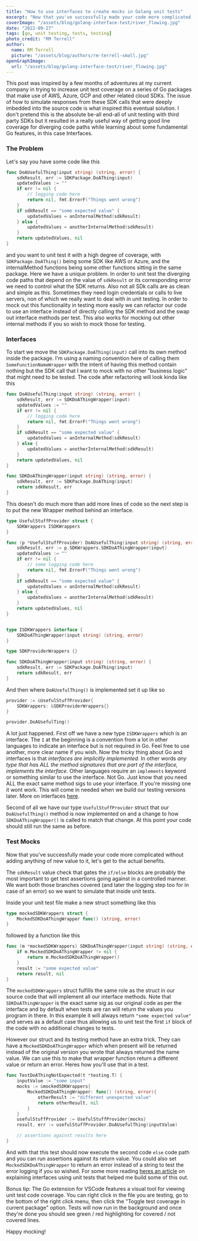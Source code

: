 ```yaml
---
title: "How to use interfaces to create mocks in Golang unit tests"
excerpt: "Now that you've successfully made your code more complicated without adding anything of new value to it, let's get to the actual benefits..."
coverImage: "/assets/blog/golang-interface-test/river_flowing.jpg"
date: "2022-09-27"
tags: [go, unit testing, tests, testing]
photo_credit: "RM Terrell"
author:
  name: RM Terrell
  picture: "/assets/blog/authors/rm-terrell-small.jpg"
openGraphImage:
  url: "/assets/blog/golang-interface-test/river_flowing.jpg"
---
```


This post was inspired by a few months of adventures at my current company in trying to increase unit test coverage on a series of Go packages that make use of AWS, Azure, GCP and other related cloud SDKs. The issue of how to simulate responses from these SDK calls that were deeply imbedded into the source code is what inspired this eventual solution. I don't pretend this is the absolute be-all end-all of unit testing with third party SDKs but it resulted in a really useful way of getting good line coverage for diverging code paths while learning about some fundamental Go features, in this case Interfaces.

### The Problem

Let's say you have some code like this

```go
func DoAUsefulThing(input string) (string, error) {
    sdkResult, err := SDKPackage.DoAThing(input)
    updatedValues := ""
    if err != nil {
        // logging code here
        return nil, fmt.ErrorF("Things went wrong")
    }
    if sdkResult == "some expected value" {
        updatedValues = anInternalMethod(sdkResult)
    } else {
        updatedValues = anotherInternalMethod(sdkResult)
    }
    return updatedValues, nil
}
```

and you want to unit test it with a high degree of coverage, with `SDKPackage.DoAThing()` being some SDK like AWS or Azure, and the internalMethod functions being some other functions sitting in the same package. Here we have a unique problem. In order to unit test the diverging code paths that depend on the value of `sdkResult` or its corresponding error we need to control what the SDK returns. Also not all SDk calls are as clean and simple as this. Sometimes they need login credentials or calls to live servers, non of which we really want to deal with in unit testing. In order to mock out this functionality in testing more easily we can refactor our code to use an interface instead of directly calling the SDK method and the swap out interface methods per test. This also works for mocking out other internal methods if you so wish to mock those for testing.

### Interfaces

To start we move the `SDKPackage.DoAThing(input)` call into its own method inside the package. I'm using a naming convention here of calling them `SomeFunctionNameWrapper` with the intent of having this method contain nothing but the SDK call that I want to mock with no other "business logic" that might need to be tested. The code after refactoring will look kinda like this

```go
func DoAUsefulThing(input string) (string, error) {
    sdkResult, err := SDKDoAThingWrapper(input)
    updatedValues := ""
    if err != nil {
        // logging code here
        return nil, fmt.ErrorF("Things went wrong")
    }
    if sdkResult == "some expected value" {
        updatedValues = anInternalMethod(sdkResult)
    } else {
        updatedValues = anotherInternalMethod(sdkResult)
    }
    return updatedValues, nil
}

func SDKDoAThingWrapper(input string) (string, error) {
    sdkResult, err := SDKPackage.DoAThing(input)
    return sdkResult, err
}
```

This doesn't do much more than add more lines of code so the next step is to put the new Wrapper method behind an interface.

```go
type UsefulStuffProvider struct {
    SDKWrappers ISDKWrappers
}

func (p *UsefulStuffProvider) DoAUsefulThing(input string) (string, error) {
    sdkResult, err := p.SDKWrappers.SDKDoAThingWrapper(input)
    updatedValues := ""
    if err != nil {
        // some logging code here
        return nil, fmt.ErrorF("Things went wrong")
    }
    if sdkResult == "some expected value" {
        updatedValues = anInternalMethod(sdkResult)
    } else {
        updatedValues = anotherInternalMethod(sdkResult)
    }
    return updatedValues, nil
}


type ISDKWrappers interface {
    SDKDoAThingWrapper(input string) (string, error)
}

type SDKProviderWrappers {}

func SDKDoAThingWrapper(input string) (string, error) {
    sdkResult, err := SDKPackage.DoAThing(input)
    return sdkResult, err
}
```

And then where `DoAUsefulThing()` is implemented set it up like so

```go
provider := &UsefulStuffProvider{
    SDKWrappers: &SDKProviderWrappers{}
}

provider.DoAUsefulTing()

```

A lot just happened. First off we have a new type `ISDKWrappers` which is an interface. The `I` at the beginning is a convention from a lot in other languages to indicate an interface but is not required in Go. Feel free to use another, more clear name if you wish. Now the tricky thing about Go and interfaces is that *interfaces are implicitly implemented*. In other words _any type that has ALL the method signatures that are part of the interface, implements the interface_. Other languages require an `implements` keyword or something similar to use the interface. Not Go. Just know that you need ALL the exact same method sigs to use your interface. If you're missing one it wont work. This will come in needed when we build our testing versions later. More on interfaces [here](https://www.golangprograms.com/go-language/interface.html).

Second of all we have our type `UsefulStuffProvider` struct that our `DoAUsefulThing()` method is now implemented on and a change to how `SDKDoAThingWrapper()` is called to match that change. At this point your code should still run the same as before.

### Test Mocks

Now that you've successfully made your code more complicated without adding anything of new value to it, let's get to the actual benefits.

The `sdkResult` value check that gates the `if/else` blocks are probably the most important to get test assertions going against in a controlled manner. We want both those branches covered (and later the logging step too for in case of an error) so we want to simulate that inside unit tests.

Inside your unit test file make a new struct something like this

```go
type mockedSDKWrappers struct {
    MockedSDKDoAThingWrapper func() (string, error)
}
```

followed by a function like this

```go
func (m *mockedSDKWrappers) SDKDoAThingWrapper(input string) (string, error) {
    if m.MockedSDKDoAThingWrapper != nil {
        return m.MockedSDKDoAThingWrapper()
    }
    result := "some expected value"
    return result, nil
}
```

The `mockedSDKWrappers` struct fulfills the same role as the struct in our source code that will implement all our interface methods. Note that `SDKDoAThingWrapper` is the exact same sig as our original code as per the interface and by default when tests are ran will return the values you program in there. In this example it will always return `"some expected value"` and serves as a default case thus allowing us to unit test the first `if` block of the code with no additional changes to tests.

However our struct and its testing method have an extra trick. They can have a `MockedSDKDoAThingWrapper` which when present will be returned instead of the original version you wrote that always returned the name value. We can use this to make that wrapper function return a different value or return an error. Heres how you'll use that in a test.

```go
func TestDoAThingNotExpected(t *testing.T) {
    inputValue := "some input"
    mocks := &mockedSDKWrappers{
        MockedSDKDoAThingWrapper: func() (string, error){
            otherResult := "different unexpected value"
            return otherResult, nil
        }
    }
    usefulStuffProvider := UsefulStuffProvider{mocks}
    result, err := usefulStuffProvider.DoAUsefulThing(inputValue)

    // assertions against results here
}
```

And with that this test should now execute the second code `else` code path and you can run assertions against its return value. You could also set `MockedSDKDoAThingWrapper` to return an error instead of a string to test the error logging if you so wished. For some more reading [heres an article](https://medium.com/swlh/golangs-interfaces-explained-with-mocks-886f69eca6f0) on explaining interfaces using unit tests that helped me build some of this out.

Bonus tip: The Go extension for VSCode features a visual tool for viewing unit test code coverage. You can right click in the file you are testing, go to the bottom of the right click menu, then click the "Toggle test coverage in current package" option. Tests will now run in the background and once they're done you should see green / red highlighting for covered / not covered lines.

Happy mocking!
